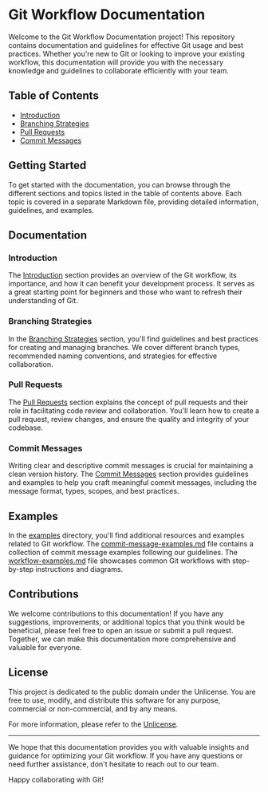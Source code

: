 # Git Workflow Documentation

Welcome to the Git Workflow Documentation project! This repository contains documentation and guidelines for effective Git usage and best practices. Whether you're new to Git or looking to improve your existing workflow, this documentation will provide you with the necessary knowledge and guidelines to collaborate efficiently with your team.

## Table of Contents

- [Introduction](docs/introduction.md)
- [Branching Strategies](docs/branching.md)
- [Pull Requests](docs/pull-requests.md)
- [Commit Messages](docs/commit-messages.md)

## Getting Started

To get started with the documentation, you can browse through the different sections and topics listed in the table of contents above. Each topic is covered in a separate Markdown file, providing detailed information, guidelines, and examples.

## Documentation

### Introduction

The [Introduction](docs/introduction.md) section provides an overview of the Git workflow, its importance, and how it can benefit your development process. It serves as a great starting point for beginners and those who want to refresh their understanding of Git.

### Branching Strategies

In the [Branching Strategies](docs/branching.md) section, you'll find guidelines and best practices for creating and managing branches. We cover different branch types, recommended naming conventions, and strategies for effective collaboration.

### Pull Requests

The [Pull Requests](docs/pull-requests.md) section explains the concept of pull requests and their role in facilitating code review and collaboration. You'll learn how to create a pull request, review changes, and ensure the quality and integrity of your codebase.

### Commit Messages

Writing clear and descriptive commit messages is crucial for maintaining a clean version history. The [Commit Messages](docs/commit-messages.md) section provides guidelines and examples to help you craft meaningful commit messages, including the message format, types, scopes, and best practices.

## Examples

In the [examples](examples/) directory, you'll find additional resources and examples related to Git workflow. The [commit-message-examples.md](examples/commit-message-examples.md) file contains a collection of commit message examples following our guidelines. The [workflow-examples.md](examples/workflow-examples.md) file showcases common Git workflows with step-by-step instructions and diagrams.

## Contributions

We welcome contributions to this documentation! If you have any suggestions, improvements, or additional topics that you think would be beneficial, please feel free to open an issue or submit a pull request. Together, we can make this documentation more comprehensive and valuable for everyone.

## License

This project is dedicated to the public domain under the Unlicense. You are free to use, modify, and distribute this software for any purpose, commercial or non-commercial, and by any means.

For more information, please refer to the [Unlicense](https://unlicense.org).

---

We hope that this documentation provides you with valuable insights and guidance for optimizing your Git workflow. If you have any questions or need further assistance, don't hesitate to reach out to our team.

Happy collaborating with Git!

